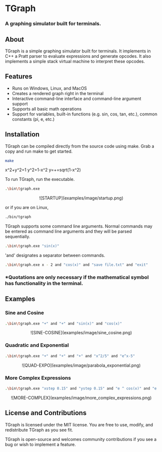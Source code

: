 # TGraph

### A graphing simulator built for terminals.

## About

TGraph is a simple graphing simulator built for terminals. It implements in C++ a Pratt parser to evaluate expressions and generate opcodes. It also implements a simple stack virtual machine to interpret these opcodes.

## Features

- Runs on Windows, Linux, and MacOS
- Creates a rendered graph right in the terminal
- Interactive command-line interface and command-line argument support
- Supports all basic math operations
- Support for variables, built-in functions (e.g. sin, cos, tan, etc.), common constants (pi, e, etc.)

## Installation

TGraph can be compiled directly from the source code using make. Grab a copy and run make to get started.

```bash
make
```

x^2+y^2=1
y^2=1-x^2
y=+=sqrt(1-x^2)

To run TGraph, run the executable.

```bash
.\bin\tgraph.exe
```

<div align="center">
  ![STARTUP](examples/image/startup.png)
</div>

or if you are on Linux,

```bash
./bin/tgraph
```

TGraph supports some command line arguments. Normal commands may be entered as command line arguments and they will be parsed sequentially.

```bash
.\bin\tgraph.exe "sin(x)"
```

'and' designates a separator between commands.

```bash
.\bin\tgraph.exe x - 2 and "cos(x)" and "save file.txt" and "exit"
```

### \*Quotations are only necessary if the mathematical symbol has functionality in the terminal.

## Examples

### Sine and Cosine

```bash
.\bin\tgraph.exe "+" and "+" and "sin(x)" and "cos(x)"
```

<div align="center">
  ![SINE-COSINE](examples/image/sine_cosine.png)
</div>

### Quadratic and Exponential

```bash
.\bin\tgraph.exe "+" and "+" and "+" and "x^2/5" and "e^x-5"
```

<div align="center">
  ![QUAD-EXPO](examples/image/parabola_exponential.png)
</div>

### More Complex Expressions

```bash
.\bin\tgraph.exe "xstep 0.15" and "ystep 0.15" and "e ^ cos(x)" and "e ^ sin(x)" and "e ^ (cos(x) + sin(x))"
```

<div align="center">
  ![MORE-COMPLEX](examples/image/more_complex_expressions.png)
</div>

## License and Contributions

TGraph is licensed under the MIT license. You are free to use, modify, and redistribute TGraph as you see fit.

TGraph is open-source and welcomes community contributions if you see a bug or wish to implement a feature.

```

```
